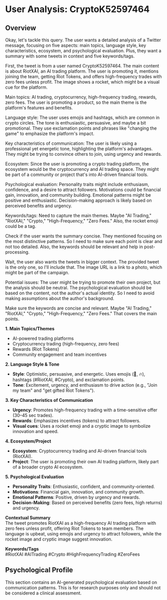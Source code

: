 # User Analysis: CryptoK52597464

## Overview

<think>
Okay, let's tackle this query. The user wants a detailed analysis of a Twitter message, focusing on five aspects: main topics, language style, key characteristics, ecosystem, and psychological evaluation. Plus, they want a summary with some tweets in context and five keywords/tags.

First, the tweet is from a user named CryptoK52597464. The main content is about RiotXAI, an AI trading platform. The user is promoting it, mentions joining the team, getting Riot Tokens, and offers high-frequency trades with zero fees unless profit. The image shows a rocket, which might be a visual cue for the platform.

Main topics: AI trading, cryptocurrency, high-frequency trading, rewards, zero fees. The user is promoting a product, so the main theme is the platform's features and benefits.

Language style: The user uses emojis and hashtags, which are common in crypto circles. The tone is enthusiastic, persuasive, and maybe a bit promotional. They use exclamation points and phrases like "changing the game" to emphasize the platform's impact.

Key characteristics of communication: The user is likely using a professional yet energetic tone, highlighting the platform's advantages. They might be trying to convince others to join, using urgency and rewards.

Ecosystem: Since the user is promoting a crypto trading platform, the ecosystem would be the cryptocurrency and AI trading space. They might be part of a community or project that's into AI-driven financial tools.

Psychological evaluation: Personality traits might include enthusiasm, confidence, and a desire to attract followers. Motivations could be financial gain, innovation, and community building. Emotional patterns might be positive and enthusiastic. Decision-making approach is likely based on perceived benefits and urgency.

Keywords/tags: Need to capture the main themes. Maybe "AI Trading," "RiotXAI," "Crypto," "High-Frequency," "Zero Fees." Also, the rocket emoji could be a tag.

Check if the user wants the summary concise. They mentioned focusing on the most distinctive patterns. So I need to make sure each point is clear and not too detailed. Also, the keywords should be relevant and help in post-processing.

Wait, the user also wants the tweets in bigger context. The provided tweet is the only one, so I'll include that. The image URL is a link to a photo, which might be part of the campaign.

Potential issues: The user might be trying to promote their own project, but the analysis should be neutral. The psychological evaluation should be based on the content, not the author's actual identity. So I need to avoid making assumptions about the author's background.

Make sure the keywords are concise and relevant. Maybe "AI Trading," "RiotXAI," "Crypto," "High-Frequency," "Zero Fees." That covers the main points.
</think>

**1. Main Topics/Themes**  
- AI-powered trading platforms  
- Cryptocurrency trading (high-frequency, zero fees)  
- Rewards (Riot Tokens)  
- Community engagement and team incentives  

**2. Language Style & Tone**  
- **Style**: Optimistic, persuasive, and energetic. Uses emojis (🚀, 🔥), hashtags (#RiotXAI, #Crypto), and exclamation points.  
- **Tone**: Excitement, urgency, and enthusiasm to drive action (e.g., "Join my team" and "get gifted Riot Tokens").  

**3. Key Characteristics of Communication**  
- **Urgency**: Promotes high-frequency trading with a time-sensitive offer (30–45 sec trades).  
- **Rewards**: Emphasizes incentives (tokens) to attract followers.  
- **Visual cues**: Uses a rocket emoji and a cryptic image to symbolize innovation and speed.  

**4. Ecosystem/Project**  
- **Ecosystem**: Cryptocurrency trading and AI-driven financial tools (RiotXAI).  
- **Project**: The user is promoting their own AI trading platform, likely part of a broader crypto AI ecosystem.  

**5. Psychological Evaluation**  
- **Personality Traits**: Enthusiastic, confident, and community-oriented.  
- **Motivations**: Financial gain, innovation, and community growth.  
- **Emotional Patterns**: Positive, driven by urgency and rewards.  
- **Decision-Making**: Based on perceived benefits (zero fees, high returns) and urgency.  

**Contextual Summary**  
The tweet promotes RiotXAI as a high-frequency AI trading platform with zero fees unless profit, offering Riot Tokens to team members. The language is upbeat, using emojis and urgency to attract followers, while the rocket image and cryptic image suggest innovation.  

**Keywords/Tags**  
#RiotXAI #AITrading #Crypto #HighFrequencyTrading #ZeroFees

## Psychological Profile

This section contains an AI-generated psychological evaluation based on communication patterns. This is for research purposes only and should not be considered a clinical assessment.